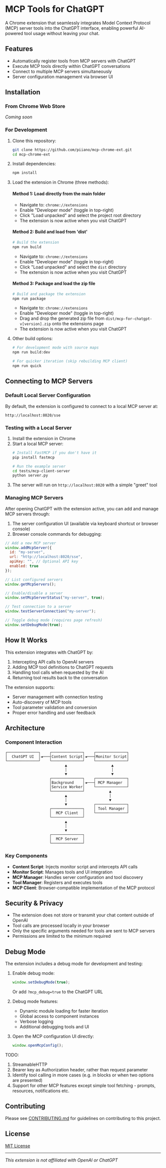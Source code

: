 # MCP Tools for ChatGPT

A Chrome extension that seamlessly integrates Model Context Protocol (MCP) server tools into the ChatGPT interface, enabling powerful AI-powered tool usage without leaving your chat.

## Features

- Automatically register tools from MCP servers with ChatGPT
- Execute MCP tools directly within ChatGPT conversations
- Connect to multiple MCP servers simultaneously
- Server configuration management via browser UI

## Installation

### From Chrome Web Store

*Coming soon*

### For Development

1. Clone this repository:
   ```sh
   git clone https://github.com/piiano/mcp-chrome-ext.git
   cd mcp-chrome-ext
   ```

2. Install dependencies:
   ```sh
   npm install
   ```

3. Load the extension in Chrome (three methods):

   #### Method 1: Load directly from the main folder
   - Navigate to: `chrome://extensions`
   - Enable "Developer mode" (toggle in top-right)
   - Click "Load unpacked" and select the project root directory
   - The extension is now active when you visit ChatGPT

   #### Method 2: Build and load from 'dist'
   ```sh
   # Build the extension
   npm run build
   ```
   - Navigate to: `chrome://extensions`
   - Enable "Developer mode" (toggle in top-right)
   - Click "Load unpacked" and select the `dist` directory
   - The extension is now active when you visit ChatGPT

   #### Method 3: Package and load the zip file
   ```sh
   # Build and package the extension
   npm run package
   ```
   - Navigate to: `chrome://extensions`
   - Enable "Developer mode" (toggle in top-right)
   - Drag and drop the generated zip file from `dist/mcp-for-chatgpt-v[version].zip` onto the extensions page
   - The extension is now active when you visit ChatGPT

4. Other build options:
   ```sh
   # For development mode with source maps
   npm run build:dev
   
   # For quicker iteration (skip rebuilding MCP client)
   npm run quick
   ```

## Connecting to MCP Servers

### Default Local Server Configuration

By default, the extension is configured to connect to a local MCP server at:
```
http://localhost:8020/sse
```

### Testing with a Local Server

1. Install the extension in Chrome
2. Start a local MCP server:
   ```sh
   # Install FastMCP if you don't have it
   pip install fastmcp
   
   # Run the example server
   cd tests/mcp-client-server
   python server.py
   ```
3. The server will run on `http://localhost:8020` with a simple "greet" tool

### Managing MCP Servers

After opening ChatGPT with the extension active, you can add and manage MCP servers through:

1. The server configuration UI (available via keyboard shortcut or browser console)
2. Browser console commands for debugging:

```javascript
// Add a new MCP server
window.addMcpServer({
  id: "my-server",
  url: "http://localhost:8020/sse",
  apiKey: "", // Optional API key
  enabled: true
});

// List configured servers
window.getMcpServers();

// Enable/disable a server
window.setMcpServerStatus("my-server", true);

// Test connection to a server
window.testServerConnection("my-server");

// Toggle debug mode (requires page refresh)
window.setDebugMode(true);
```

## How It Works

This extension integrates with ChatGPT by:

1. Intercepting API calls to OpenAI servers
2. Adding MCP tool definitions to ChatGPT requests
3. Handling tool calls when requested by the AI
4. Returning tool results back to the conversation

The extension supports:
- Server management with connection testing
- Auto-discovery of MCP tools
- Tool parameter validation and conversion
- Proper error handling and user feedback

## Architecture

### Component Interaction

```
┌──────────────┐    ┌──────────────┐    ┌──────────────┐
│  ChatGPT UI  │◄───┤Content Script│◄───┤Monitor Script│
└──────────────┘    └──────────────┘    └──────────────┘
                           ▲                    ▲
                           │                    │
                           ▼                    ▼
                    ┌──────────────┐    ┌──────────────┐
                    │Background    │◄───┤ MCP Manager  │
                    │Service Worker│    └──────────────┘
                    └──────────────┘           ▲
                           ▲                   │
                           │                   ▼
                           ▼            ┌──────────────┐
                    ┌──────────────┐    │ Tool Manager │
                    │  MCP Client  │    └──────────────┘
                    └──────────────┘
                           ▲
                           │
                           ▼
                    ┌──────────────┐
                    │  MCP Server  │
                    └──────────────┘
```

### Key Components

- **Content Script**: Injects monitor script and intercepts API calls
- **Monitor Script**: Manages tools and UI integration
- **MCP Manager**: Handles server configuration and tool discovery
- **Tool Manager**: Registers and executes tools
- **MCP Client**: Browser-compatible implementation of the MCP protocol

## Security & Privacy

- The extension does not store or transmit your chat content outside of OpenAI
- Tool calls are processed locally in your browser
- Only the specific arguments needed for tools are sent to MCP servers
- Permissions are limited to the minimum required

## Debug Mode

The extension includes a debug mode for development and testing:

1. Enable debug mode:
   ```javascript
   window.setDebugMode(true);
   ```
   Or add `?mcp_debug=true` to the ChatGPT URL

2. Debug mode features:
   - Dynamic module loading for faster iteration
   - Global access to component instances
   - Verbose logging
   - Additional debugging tools and UI

3. Open the MCP configuration UI directly:
   ```javascript
   window.openMcpConfig();
   ```

TODO:
1. StreamableHTTP
2. Bearer key as Authorization header, rather than request parameter
3. Identify tool calling in more cases (e.g. in blocks or when two options are presented)
4. Support for other MCP features except simple tool fetching - prompts, resources, notifications etc.

## Contributing

Please see [CONTRIBUTING.md](CONTRIBUTING.md) for guidelines on contributing to this project.

## License

[MIT License](LICENSE.md)

---

*This extension is not affiliated with OpenAI or ChatGPT*
